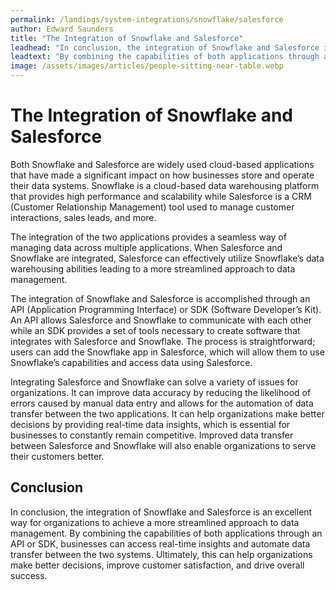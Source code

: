 ```yaml
---
permalink: /landings/system-integrations/snowflake/salesforce
author: Edward Saunders
title: "The Integration of Snowflake and Salesforce"
leadhead: "In conclusion, the integration of Snowflake and Salesforce is an excellent way for organizations to achieve a more streamlined approach to data management"
leadtext: "By combining the capabilities of both applications through an API or SDK, businesses can access real-time insights and automate data transfer between the two systems. Ultimately, this can help organizations make better decisions, improve customer satisfaction, and drive overall success."
image: /assets/images/articles/people-sitting-near-table.webp
---
```

<div class="arttext">	<h1>The Integration of Snowflake and Salesforce</h1>
	<p>
		Both Snowflake and Salesforce are widely used cloud-based applications that have made a significant impact on how businesses store and operate their data systems. Snowflake is a cloud-based data warehousing platform that provides high performance and scalability while Salesforce is a CRM (Customer Relationship Management) tool used to manage customer interactions, sales leads, and more. 
	</p>
	<p>
		The integration of the two applications provides a seamless way of managing data across multiple applications. When Salesforce and Snowflake are integrated, Salesforce can effectively utilize Snowflake’s data warehousing abilities leading to a more streamlined approach to data management.
	</p>
	<p>
		The integration of Snowflake and Salesforce is accomplished through an API (Application Programming Interface) or SDK (Software Developer’s Kit). An API allows Salesforce and Snowflake to communicate with each other while an SDK provides a set of tools necessary to create software that integrates with Salesforce and Snowflake. The process is straightforward; users can add the Snowflake app in Salesforce, which will allow them to use Snowflake’s capabilities and access data using Salesforce.
	</p>
	<p>
		Integrating Salesforce and Snowflake can solve a variety of issues for organizations. It can improve data accuracy by reducing the likelihood of errors caused by manual data entry and allows for the automation of data transfer between the two applications. It can help organizations make better decisions by providing real-time data insights, which is essential for businesses to constantly remain competitive. Improved data transfer between Salesforce and Snowflake will also enable organizations to serve their customers better. 
	</p>
	<h2>Conclusion</h2>
	<p>
		In conclusion, the integration of Snowflake and Salesforce is an excellent way for organizations to achieve a more streamlined approach to data management. By combining the capabilities of both applications through an API or SDK, businesses can access real-time insights and automate data transfer between the two systems. Ultimately, this can help organizations make better decisions, improve customer satisfaction, and drive overall success.
	</p>
</div>